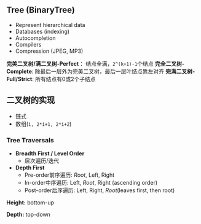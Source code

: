 ## Tree (BinaryTree)
- Represent hierarchical data
- Databases (indexing)
- Autocompletion
- Compilers
- Compression (JPEG, MP3)

**完美二叉树/满二叉树-Perfect**： 结点全满，`2^(k+1)-1`个结点
**完全二叉树-Complete**: 除最后一层外为完美二叉树，最后一层叶结点靠左对齐
**完满二叉树-Full/Strict**: 所有结点有0或2个子结点

## 二叉树的实现
- 链式
- 数组(`i, 2*i+1, 2*i+2`)

### Tree Traversals

- **Breadth First / Level Order**
  - 层次遍历/迭代
- **Depth First**
  - Pre-order前序遍历: _Root_, Left, Right
  - In-order中序遍历: Left, _Root_, Right (ascending order)
  - Post-order后序遍历: Left, Right, _Root_(leaves first, then root)

**Height:** bottom-up

 **Depth:** top-down